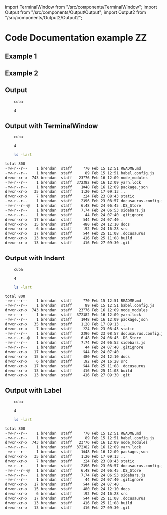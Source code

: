 import TerminalWindow from "/src/components/TerminalWindow";
import Output from "/src/components/Output/Output";
import Output2 from "/src/components/Output2/Output2";

# Code Documentation example ZZ

## Example 1

<DocSection type="class" name="Run" module="metaflow.client.core" link="metaflow/client/core.py#L1512">
    <SigArgSection>
        <SigArg name="pathspec" default="None" />
        <SigArg name="attempt" default="None" />
        <SigArg name="_object" default="None" />
        <SigArg name="_parent" default="None" />
        <SigArg name="_namespace_check" default="True" />
    </SigArgSection>
    <Description summary="A Run represents an execution of a Flow"
        extended_summary="As such, it contains all Steps associated with the flow." />
    <ParamSection name="Attributes">
        <Parameter name="data" type="MetaflowData" desc="Container of all data artifacts produced by this run" />
        <Parameter name="successful" type="boolean" desc="True if the run successfully completed" />
        <Parameter name="finished" type="boolean" desc="True if the run completed" />
        <Parameter name="finished_at" type="datetime" desc="Time this run finished" />
        <Parameter name="code" type="MetaflowCode" desc="Code package for this run (if present)" />
        <Parameter name="end_task" type="Task" desc="Task for the end step (if it is present already)" />
    </ParamSection>
</DocSection>

## Example 2

<DocSection type="class" name="FlowSpec" module="metaflow.flowspec" link="metaflow/flowspec.py#L48">
<SigArgSection>
<SigArg name="use_cli" default="True" />
</SigArgSection>
<Description summary="Main class from which all Flows should inherit." />
<ParamSection name="Attributes">
	<Parameter name="script_name" />
	<Parameter name="index" />
	<Parameter name="input" />
</ParamSection>
</DocSection>

## Output

```bash
    cuba
```

```
    4
```

## Output with TerminalWindow

```bash
    cuba
```

<TerminalWindow>

```
    4
```

</TerminalWindow>

```bash
    ls -lart
```

<TerminalWindow>

```bash
total 800
-rw-r--r--    1 brendan  staff     770 Feb 15 12:51 README.md
-rw-r--r--    1 brendan  staff      89 Feb 15 12:51 babel.config.js
drwxr-xr-x  743 brendan  staff   23776 Feb 16 12:09 node_modules
-rw-r--r--    1 brendan  staff  372382 Feb 16 12:09 yarn.lock
-rw-r--r--    1 brendan  staff    1048 Feb 16 12:09 package.json
drwxr-xr-x   35 brendan  staff    1120 Feb 17 09:13 ..
drwxr-xr-x    7 brendan  staff     224 Feb 23 08:43 static
-rw-r--r--    1 brendan  staff    2396 Feb 23 08:57 docusaurus.config.js
-rw-r--r--@   1 brendan  staff    6148 Feb 24 06:45 .DS_Store
-rw-r--r--    1 brendan  staff    7174 Feb 24 06:53 sidebars.js
-rw-r--r--    1 brendan  staff      44 Feb 24 07:40 .gitignore
drwxr-xr-x   17 brendan  staff     544 Feb 24 07:40 .
drwxr-xr-x   15 brendan  staff     480 Feb 24 12:10 docs
drwxr-xr-x    6 brendan  staff     192 Feb 24 16:28 src
drwxr-xr-x   17 brendan  staff     544 Feb 25 11:08 .docusaurus
drwxr-xr-x   13 brendan  staff     416 Feb 25 11:08 build
drwxr-xr-x   13 brendan  staff     416 Feb 27 09:30 .git
```

</TerminalWindow>

## Output with Indent

```bash
    cuba
```

<Output>

```
    4
```

</Output>

```bash
    ls -lart
```

<Output>

```bash
total 800
-rw-r--r--    1 brendan  staff     770 Feb 15 12:51 README.md
-rw-r--r--    1 brendan  staff      89 Feb 15 12:51 babel.config.js
drwxr-xr-x  743 brendan  staff   23776 Feb 16 12:09 node_modules
-rw-r--r--    1 brendan  staff  372382 Feb 16 12:09 yarn.lock
-rw-r--r--    1 brendan  staff    1048 Feb 16 12:09 package.json
drwxr-xr-x   35 brendan  staff    1120 Feb 17 09:13 ..
drwxr-xr-x    7 brendan  staff     224 Feb 23 08:43 static
-rw-r--r--    1 brendan  staff    2396 Feb 23 08:57 docusaurus.config.js
-rw-r--r--@   1 brendan  staff    6148 Feb 24 06:45 .DS_Store
-rw-r--r--    1 brendan  staff    7174 Feb 24 06:53 sidebars.js
-rw-r--r--    1 brendan  staff      44 Feb 24 07:40 .gitignore
drwxr-xr-x   17 brendan  staff     544 Feb 24 07:40 .
drwxr-xr-x   15 brendan  staff     480 Feb 24 12:10 docs
drwxr-xr-x    6 brendan  staff     192 Feb 24 16:28 src
drwxr-xr-x   17 brendan  staff     544 Feb 25 11:08 .docusaurus
drwxr-xr-x   13 brendan  staff     416 Feb 25 11:08 build
drwxr-xr-x   13 brendan  staff     416 Feb 27 09:30 .git
```

</Output>

## Output with Label

```bash
    cuba
```

<Output2>

```
    4
```

</Output2>

```bash
    ls -lart
```

<Output2>

```bash
total 800
-rw-r--r--    1 brendan  staff     770 Feb 15 12:51 README.md
-rw-r--r--    1 brendan  staff      89 Feb 15 12:51 babel.config.js
drwxr-xr-x  743 brendan  staff   23776 Feb 16 12:09 node_modules
-rw-r--r--    1 brendan  staff  372382 Feb 16 12:09 yarn.lock
-rw-r--r--    1 brendan  staff    1048 Feb 16 12:09 package.json
drwxr-xr-x   35 brendan  staff    1120 Feb 17 09:13 ..
drwxr-xr-x    7 brendan  staff     224 Feb 23 08:43 static
-rw-r--r--    1 brendan  staff    2396 Feb 23 08:57 docusaurus.config.js
-rw-r--r--@   1 brendan  staff    6148 Feb 24 06:45 .DS_Store
-rw-r--r--    1 brendan  staff    7174 Feb 24 06:53 sidebars.js
-rw-r--r--    1 brendan  staff      44 Feb 24 07:40 .gitignore
drwxr-xr-x   17 brendan  staff     544 Feb 24 07:40 .
drwxr-xr-x   15 brendan  staff     480 Feb 24 12:10 docs
drwxr-xr-x    6 brendan  staff     192 Feb 24 16:28 src
drwxr-xr-x   17 brendan  staff     544 Feb 25 11:08 .docusaurus
drwxr-xr-x   13 brendan  staff     416 Feb 25 11:08 build
drwxr-xr-x   13 brendan  staff     416 Feb 27 09:30 .git
```

</Output2>

